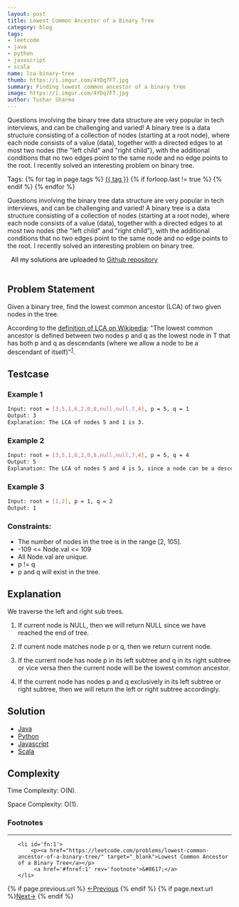 ```yaml
---
layout: post
title: Lowest Common Ancestor of a Binary Tree
category: blog
tags:
- leetcode
- java
- python
- javascript
- scala
name: lca-binary-tree
thumb: https://i.imgur.com/4YDq7FT.jpg
summary: Finding lowest common ancestor of a binary tree
image: https://i.imgur.com/4YDq7FT.jpg
author: Tushar Sharma
---
```


Questions involving the binary tree data structure are very popular in tech interviews, and can be challenging and varied! A binary tree is a data structure consisting of a collection of nodes (starting at a root node), where each node consists of a value (data), together with a directed edges to at most two nodes (the "left child" and "right child"), with the additional conditions that no two edges point to the same node and no edge points to the root. I recently solved an interesting problem on binary tree.<!-- truncate_here -->

<p>Tags: {% for tag in page.tags %} <a class="mytag" href="/tag/{{ tag }}" title="View posts tagged with &quot;{{ tag }}&quot;">{{ tag }}</a>  {% if forloop.last != true %} {% endif %} {% endfor %} </p>


<link rel="stylesheet" href="{{ root_url }}/css/multipleTab.css"/>
<script src="{{ root_url }}/js/jquery.easytabs.min.js"></script>
<script src="{{ root_url }}/js/multipleTab.js"></script>

<p>Questions involving the binary tree data structure are very popular in tech interviews, and can be challenging and varied! A binary tree is a data structure consisting of a collection of nodes (starting at a root node), where each node consists of a value (data), together with a directed edges to at most two nodes (the "left child" and "right child"), with the additional conditions that no two edges point to the same node and no edge points to the root. I recently solved an interesting problem on binary tree.
</p>

<link rel="stylesheet" href="{{ root_url }}/css/books.css" />

<!-- disclaimer -->
<div class="cl disclaimer">
  <i class="icon-star"></i>
    <span style="color:black"> &nbsp;&nbsp;All my solutions are uploaded to <a href="https://github.com/tushar-sharma/prep-coding" target="_blank">Github repository</a>
</span> 
</div><br>


## Problem Statement

Given a binary tree, find the lowest common ancestor (LCA) of two given nodes in the tree.

According to the [definition of LCA on Wikipedia](https://en.wikipedia.org/wiki/Lowest_common_ancestor): "The lowest common ancestor is defined between two nodes p and q as the lowest node in T that has both p and q as descendants (where we allow a node to be a descendant of itself)"<sup><a href='#fn:1' rel='footnote'>1</a></sup>.

## Testcase


### Example 1

```bash 
Input: root = [3,5,1,6,2,0,8,null,null,7,4], p = 5, q = 1
Output: 3
Explanation: The LCA of nodes 5 and 1 is 3.
```

### Example 2

```bash 
Input: root = [3,5,1,6,2,0,8,null,null,7,4], p = 5, q = 4
Output: 5
Explanation: The LCA of nodes 5 and 4 is 5, since a node can be a descendant of itself according to the LCA definition.
```

### Example 3

```bash
Input: root = [1,2], p = 1, q = 2
Output: 1
```

### Constraints:

* The number of nodes in the tree is in the range [2, 105].
* -109 <= Node.val <= 109
* All Node.val are unique.
* p != q
* p and q will exist in the tree.

## Explanation

We traverse the left and right sub trees. 

1. If current node is NULL, then we will return NULL since we have reached the end of tree. 

2. If current node matches node p or q, then we return current node. 

3. If the current node has node p in its left subtree and q in its right subtree or vice versa then the current node will be the lowest common ancestor.

4. If the current node has nodes p and q exclusively in its left subtree or right subtree, then we will return the left or right subtree accordingly.

## Solution

<div class="tab-container">
  <ul>
    <li class="tab Java1"><a href="#Java1">Java</a></li>
    <li class="tab Python1"><a href="#Python1">Python</a></li>
    <li class="tab Javascript1"><a href="#Javascript1">Javascript</a></li>
    <li class="tab Scala1"><a href="#Scala1">Scala</a></li>
  </ul>

   <div class="codeSample Java1" id="Java1">
      <script src="https://gist.github.com/tushar-sharma/313465d1f1fa21800d3a726146780020.js"></script>

   </div>

   <div class="codeSample Python1" id="Python1">
       <script src="https://gist.github.com/tushar-sharma/a0b2faeeace2acaa3f8b61794af59976.js"></script>  
    </div>

   <div class="codeSample Javascript1" id="Javascript1">
       <script src="https://gist.github.com/tushar-sharma/cb9e4364f354423764459a11477c4d98.js"></script> 
    </div>


   <div class="codeSample Scala1" id="Scala1">
       <script src="https://gist.github.com/tushar-sharma/8611d4612495af58e3d0fb9f8e4c3883.js"></script> 
    </div>


</div>

## Complexity

Time Complexity: O(N).
   
Space Complexity: O(1).



<div class='footnotes'><h3>Footnotes</h3><hr />
  <ol>

    <li id='fn:1'>
        <p><a href="https://leetcode.com/problems/lowest-common-ancestor-of-a-binary-tree/" target="_blank">Lowest Common Ancestor of a Binary Tree</a></p>
         <a href='#fnref:1' rev='footnote'>&#8617;</a>
    </li>


  </ol>
</div>


<nav class="pagination clear" style="padding-bottom:20px;">
{% if page.previous.url %} <a class="prev-item" href="{{page.previous.url}}" title="Previous Post: {{page.previous.title}}">&larr;Previous</a>   {% endif %}  {% if page.next.url %}<a class="next-item" href="{{page.next.url}}" title="Next Post: {{page.next.title}}">Next&rarr;</a>         {% endif %}
</nav>